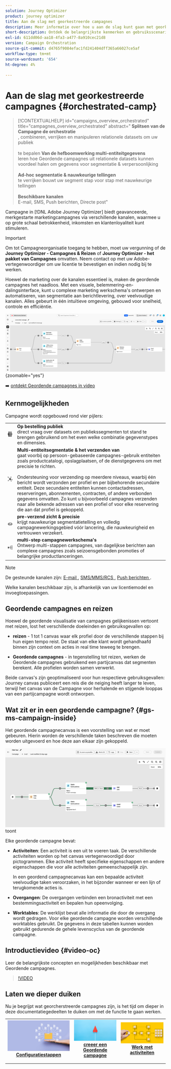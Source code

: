 ```yaml
---
solution: Journey Optimizer
product: journey optimizer
title: Aan de slag met georkestreerde campagnes
description: Meer informatie over hoe u aan de slag kunt gaan met georkestreerde campagnes
short-description: Ontdek de belangrijkste kenmerken en gebruiksscenario's van georkestreerde campagnes.
exl-id: 611dd06d-aa18-4fa3-a477-8a910cec21d8
version: Campaign Orchestration
source-git-commit: d4765f9084efac1fd241404dff365a66027ce5af
workflow-type: tm+mt
source-wordcount: '654'
ht-degree: 4%

---
```



# Aan de slag met georkestreerde campagnes {#orchestrated-camp}

>[!CONTEXTUALHELP]
>id="campaigns_overview_orchestrated"
>title="campagnes_overview_orchestrated"
>abstract="<b> Splitsen van de Campagne de orchestratie </b><br/>, combineren, verrijken en manipuleren relationele datasets om uw publiek <br/><br/> te bepalen <b> Van de hefboomwerking multi-entiteitgegevens </b><br/> leren hoe Geordende campagnes uit relationele datasets kunnen voordeel halen om gegevens voor segmentatie &amp; verpersoonlijking <br/><br/><b> Ad-hoc segmentatie &amp; nauwkeurige tellingen </b><br/> te verrijken bouwt uw segment stap voor stap met nauwkeurige tellingen <br/><br/><b> Beschikbare kanalen </b><br/> E-mail, SMS, Push berichten, Directe post"

Campagne in [!DNL Adobe Journey Optimizer] biedt geavanceerde, merkgestarte marketingcampagnes via verschillende kanalen, waarmee u op grote schaal betrokkenheid, inkomsten en klantenloyaliteit kunt stimuleren.

>[!IMPORTANT]
>
>Om tot Campagneorganisatie toegang te hebben, moet uw vergunning of de **Journey Optimizer - Campagnes &amp; Reizen** of **Journey Optimizer - het pakket van Campagnes** omvatten. Neem contact op met uw Adobe-vertegenwoordiger om uw licentie te bevestigen en indien nodig bij te werken.

Hoewel de marketing over de kanalen essentieel is, maken de geordende campagnes het naadloos. Met een visuele, belemmering-en-dalingsinterface, kunt u complexe marketing werkschema&#39;s ontwerpen en automatiseren, van segmentatie aan berichtlevering, over veelvoudige kanalen. Alles gebeurt in één intuïtieve omgeving, gebouwd voor snelheid, controle en efficiëntie.

![](assets/canvas-example-diagram.png){zoomable="yes"}

➡️ [ ontdekt Geordende campagnes in video ](#video-oc)

## Kernmogelijkheden

Campagne wordt opgebouwd rond vier pijlers:

<table style="table-layout:auto">
<tr style="border: 0;">
<td><img alt="Op verzoek publiek" src="assets/do-not-localize/icon-audience.svg" width="150px"></a></td><td><b> Op bestelling publiek </b><br/> direct vraag over datasets om publiekssegmenten tot stand te brengen gebruikend om het even welke combinatie gegevenstypes en dimensies.</td></tr>
<tr style="border: 0;">
<td><img alt="Segmentering en verzending van meerdere entiteiten" src="assets/do-not-localize/icon-entity.svg" width="150px"></a></td><td><b> Multi-entiteitsegmentatie &amp; het verzenden van </b><br/> gaat voorbij op persoon-gebaseerde campagnes-gebruik entiteiten zoals productcatalogi, opslagplaatsen, of de dienstgegevens om met precisie te richten.<br/><br/>
Ondersteuning voor verzending op meerdere niveaus, waarbij één bericht wordt verzonden per profiel en per bijbehorende secundaire entiteit. Deze secundaire entiteiten kunnen contactadressen, reserveringen, abonnementen, contracten, of andere verbonden gegevens omvatten. Zo kunt u bijvoorbeeld campagnes verzenden naar alle bekende adressen van een profiel of voor elke reservering die aan dat profiel is gekoppeld.</td></tr>
<tr style="border: 0;">
<td><img alt="Zichtbaarheid vóór verzending en precisie" src="assets/do-not-localize/icon-visibility.svg" width="150px"></a></td><td><b> pre-verzend zicht &amp; precisie </b><br/> krijgt nauwkeurige segmentatietelling en volledig campagnewerkingsgebied vóór lancering, die nauwkeurigheid en vertrouwen verzekert.</td></tr>
<tr style="border: 0;">
<td><img alt="Workflows voor meerdere stappen" src="assets/do-not-localize/icon-multistep.svg" width="150px"></a></td><td><b> multi-step campagnewerkschema's </b><br/> Ontwerp multi-stappen campagnes, van dagelijkse berichten aan complexe campagnes zoals seizoensgebonden promoties of belangrijke productlanceringen.</td></tr>
</table>


>[!NOTE]
>
>De gesteunde kanalen zijn: [ E-mail ](../email/get-started-email.md), [ SMS/MMS/RCS ](../sms/get-started-sms.md), [ Push berichten ](../push/get-started-push.md).
>
>Welke kanalen beschikbaar zijn, is afhankelijk van uw licentiemodel en invoegtoepassingen.

## Geordende campagnes en reizen

Hoewel de geordende visualisatie van campagnes gelijkenissen vertoont met reizen, lost het verschillende doeleinden en gebruiksgevallen op:

* **reizen** - 1 tot 1 canvas waar elk profiel door de verschillende stappen bij hun eigen tempo reist. De staat van elke klant wordt gehandhaafd binnen zijn context om acties in real time teweeg te brengen.

* **Geordende campagnes** - in tegenstelling tot reizen, werken de Geordende campagnes gebruikend een partijcanvas dat segmenten berekent. Alle profielen worden samen verwerkt.

Beide canvas&#39;s zijn geoptimaliseerd voor hun respectieve gebruiksgevallen: Journey canvas publiceert een reis die de neiging heeft langer te leven, terwijl het canvas van de Campagne voor herhalende en stijgende looppas van een partijcampagne wordt ontworpen.

## Wat zit er in een geordende campagne? {#gs-ms-campaign-inside}

Het geordende campagnecanvas is een voorstelling van wat er moet gebeuren. Hierin worden de verschillende taken beschreven die moeten worden uitgevoerd en hoe deze aan elkaar zijn gekoppeld.

![ beeld dat een Geordend campagnecanvas ](assets/canvas-example.png) toont

Elke geordende campagne bevat:

* **Activiteiten**: Een activiteit is een uit te voeren taak. De verschillende activiteiten worden op het canvas vertegenwoordigd door pictogrammen. Elke activiteit heeft specifieke eigenschappen en andere eigenschappen die voor alle activiteiten gemeenschappelijk zijn.

  In een geordend campagnecanvas kan een bepaalde activiteit veelvoudige taken veroorzaken, in het bijzonder wanneer er een lijn of terugkomende acties is.

* **Overgangen**: De overgangen verbinden een bronactiviteit met een bestemmingsactiviteit en bepalen hun opeenvolging.

* **Worktables**: De werklijst bevat alle informatie die door de overgang wordt gedragen. Voor elke geordende campagne worden verschillende worktables gebruikt. De gegevens in deze tabellen kunnen worden gebruikt gedurende de gehele levenscyclus van de geordende campagne.


## Introductievideo {#video-oc}

Leer de belangrijkste concepten en mogelijkheden beschikbaar met Geordende campagnes.


>[!VIDEO](https://video.tv.adobe.com/v/3471538/?learn=on&enablevpops)


## Laten we dieper duiken

Nu je begrijpt wat georcherstreerde campagnes zijn, is het tijd om dieper in deze documentatiegedeelten te duiken om met de functie te gaan werken.

<table><tr style="border: 0; text-align: center;">
<td>
<a href="gs-campaign-creation.md">
<img alt="Campagnes openen en beheren" src="assets/do-not-localize/workflow-access.jpeg">
</a>
<div>
<a href="gs-campaign-creation.md"><strong>Configuratiestappen</strong></a>
</div>
<p>
</td>
<td>
<a href="create-orchestrated-campaign.md">
<img alt="Lood" src="assets/do-not-localize/workflow-create.jpeg">
</a>
<div><a href="create-orchestrated-campaign.md"><strong> creeer een Geordende campagne </strong>
</div>
<p>
</td>
<td>
<a href="activities/about-activities.md">
<img alt="Onfrequent" src="assets/do-not-localize/workflow-activities.jpeg">
</a>
<div>
<a href="activities/about-activities.md"><strong> Werk met activiteiten </strong></a>
</div>
<p></td>
</tr></table>
